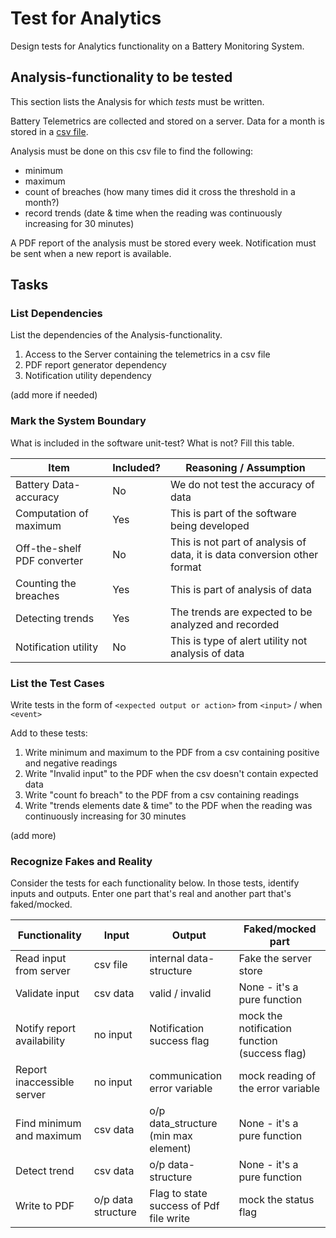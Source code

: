 # Test for Analytics

Design tests for Analytics functionality on a Battery Monitoring System.



## Analysis-functionality to be tested

This section lists the Analysis for which _tests_ must be written.

Battery Telemetrics are collected and stored on a server.
Data for a month is stored in a [csv file](https://en.wikipedia.org/wiki/Comma-separated_values).

Analysis must be done on this csv file to find the following:
- minimum
- maximum
- count of breaches (how many times did it cross the threshold in a month?)
- record trends (date & time when the reading was continuously increasing for 30 minutes)

A PDF report of the analysis must be stored every week.
Notification must be sent when a new report is available.

## Tasks

### List Dependencies

List the dependencies of the Analysis-functionality.

1. Access to the Server containing the telemetrics in a csv file
1. PDF report generator dependency
1. Notification utility dependency

(add more if needed)

### Mark the System Boundary

What is included in the software unit-test? What is not? Fill this table.

| Item                      | Included?     | Reasoning / Assumption
|---------------------------|---------------|---
Battery Data-accuracy       | No            | We do not test the accuracy of data
Computation of maximum      | Yes           | This is part of the software being developed
Off-the-shelf PDF converter | No            | This is not part of analysis of data, it is data conversion other format
Counting the breaches       | Yes           | This is part of analysis of data 
Detecting trends            | Yes           | The trends are expected to be analyzed and recorded 
Notification utility        | No            | This is type of alert utility not analysis of data 

### List the Test Cases

Write tests in the form of `<expected output or action>` from `<input>` / when `<event>`

Add to these tests:

1. Write minimum and maximum to the PDF from a csv containing positive and negative readings
1. Write "Invalid input" to the PDF when the csv doesn't contain expected data
1. Write "count fo breach" to the PDF from a csv containing readings
1. Write "trends elements date & time" to the PDF when the reading was continuously increasing for 30 minutes

(add more)

### Recognize Fakes and Reality

Consider the tests for each functionality below.
In those tests, identify inputs and outputs.
Enter one part that's real and another part that's faked/mocked.

| Functionality            | Input                 | Output                                   | Faked/mocked part
|--------------------------|-----------------------|------------------------------------------|---
Read input from server     | csv file              | internal data-structure                  | Fake the server store
Validate input             | csv data              | valid / invalid                          | None - it's a pure function
Notify report availability | no input              | Notification success flag                | mock the notification function (success flag)
Report inaccessible server | no input              | communication error variable             | mock reading of the error variable 
Find minimum and maximum   | csv data              | o/p data_structure (min max element)     | None - it's a pure function
Detect trend               | csv data              | o/p data-structure                       | None - it's a pure function
Write to PDF               | o/p data structure    | Flag to state success of Pdf file write  | mock the status flag  
